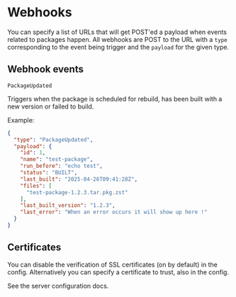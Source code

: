 # Webhooks

You can specify a list of URLs that will get POST'ed a payload when events related to packages happen.
All webhooks are POST to the URL with a `type` corresponding to the event being trigger and the `payload` for the given type.

## Webhook events

`PackageUpdated` 

Triggers when the package is scheduled for rebuild, has been built with a new version or failed to build.

Example:
```json
{
  "type": "PackageUpdated",
  "payload": {
    "id": 1,
    "name": "test-package",
    "run_before": "echo test",
    "status": "BUILT",
    "last_built": "2025-04-26T09:41:28Z",
    "files": [
      "test-package-1.2.3.tar.pkg.zst"
    ],
    "last_built_version": "1.2.3",
    "last_error": "When an error occurs it will show up here !"
  }
}
```

## Certificates

You can disable the verification of SSL certificates (on by default) in the config.
Alternatively you can specify a certificate to trust, also in the config.

See the server configuration docs.
